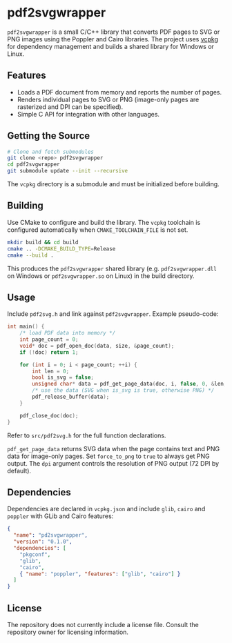 # pdf2svgwrapper

`pdf2svgwrapper` is a small C/C++ library that converts PDF pages to SVG or PNG images using the Poppler and Cairo libraries. The project uses [vcpkg](https://github.com/microsoft/vcpkg) for dependency management and builds a shared library for Windows or Linux.

## Features

- Loads a PDF document from memory and reports the number of pages.
- Renders individual pages to SVG or PNG (image-only pages are rasterized and DPI can be specified).
- Simple C API for integration with other languages.

## Getting the Source

```bash
# Clone and fetch submodules
git clone <repo> pdf2svgwrapper
cd pdf2svgwrapper
git submodule update --init --recursive
```

The `vcpkg` directory is a submodule and must be initialized before building.

## Building

Use CMake to configure and build the library. The `vcpkg` toolchain is configured automatically when `CMAKE_TOOLCHAIN_FILE` is not set.

```bash
mkdir build && cd build
cmake .. -DCMAKE_BUILD_TYPE=Release
cmake --build .
```

This produces the `pdf2svgwrapper` shared library (e.g. `pdf2svgwrapper.dll` on Windows or `pdf2svgwrapper.so` on Linux) in the build directory.

## Usage

Include `pdf2svg.h` and link against `pdf2svgwrapper`. Example pseudo-code:

```c
int main() {
    /* load PDF data into memory */
    int page_count = 0;
    void* doc = pdf_open_doc(data, size, &page_count);
    if (!doc) return 1;

    for (int i = 0; i < page_count; ++i) {
        int len = 0;
        bool is_svg = false;
        unsigned char* data = pdf_get_page_data(doc, i, false, 0, &len, &is_svg);
        /* use the data (SVG when is_svg is true, otherwise PNG) */
        pdf_release_buffer(data);
    }

    pdf_close_doc(doc);
}
```

Refer to `src/pdf2svg.h` for the full function declarations.

`pdf_get_page_data` returns SVG data when the page contains text and PNG data for
image-only pages. Set `force_to_png` to `true` to always get PNG output. The `dpi`
argument controls the resolution of PNG output (72 DPI by default).

## Dependencies

Dependencies are declared in `vcpkg.json` and include `glib`, `cairo` and `poppler` with GLib and Cairo features:

```json
{
  "name": "pd2svgwrapper",
  "version": "0.1.0",
  "dependencies": [
    "pkgconf",
    "glib",
    "cairo",
    { "name": "poppler", "features": ["glib", "cairo"] }
  ]
}
```

## License

The repository does not currently include a license file. Consult the repository owner for licensing information.

